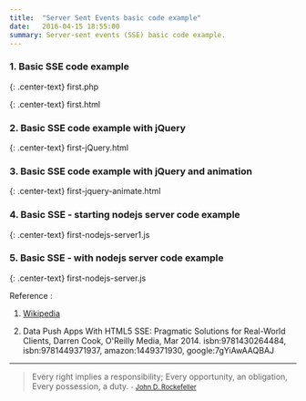 ```yaml
---
title:  "Server Sent Events basic code example"
date:   2016-04-15 18:55:00
summary: Server-sent events (SSE) basic code example.
---
```


### 1. Basic SSE code example

{: .center-text}
first.php

<script src="http://gist-it.appspot.com/github/apps-libX/appsse937/blob/dev-master/sse2/first.php?footer=minimal"></script>

{: .center-text}
first.html

<script src="http://gist-it.appspot.com/github/apps-libX/appsse937/blob/dev-master/sse2/first.html?footer=minimal"></script>

### 2. Basic SSE code example with jQuery

{: .center-text}
first-jQuery.html

<script src="http://gist-it.appspot.com/github/apps-libX/appsse937/blob/dev-master/sse2/first-jQuery.html?footer=minimal"></script>

### 3. Basic SSE code example with jQuery and animation

{: .center-text}
first-jquery-animate.html

<script src="http://gist-it.appspot.com/github/apps-libX/appsse937/blob/dev-master/sse2/first-jquery-animate.html?footer=minimal"></script>

### 4. Basic SSE - starting nodejs server code example

{: .center-text}
first-nodejs-server1.js

<script src="http://gist-it.appspot.com/github/apps-libX/appsse937/blob/dev-master/sse2/first-nodejs-server1.js?footer=minimal"></script>

### 5. Basic SSE - with nodejs server code example

{: .center-text}
first-nodejs-server.js

<script src="http://gist-it.appspot.com/github/apps-libX/appsse937/blob/dev-master/sse2/first-nodejs-server.js?footer=minimal"></script>


Reference :

1. [Wikipedia](https://en.wikipedia.org/wiki/Server-sent_events)

2. Data Push Apps With HTML5 SSE: Pragmatic Solutions for Real-World Clients, Darren Cook, O'Reilly Media, Mar 2014. isbn:9781430264484, isbn:9781449371937, amazon:1449371930, google:7gYiAwAAQBAJ


---
> Every right implies a responsibility; Every opportunity, an obligation, Every possession, a duty.
> <small>- [John D. Rockefeller](http://www.brainyquote.com/quotes/quotes/j/johndrock147463.html)</small>